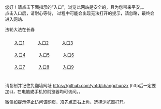 您好！请点击下面指示的“入口”，浏览此网站是安全的，且为您带来平安。。 <br/>
点击入口后，请耐心等待， 过程中可能会出现无法打开的提示，请忽略，最终会进入网站. </br>

法轮大法在长春<br/>
<div style="padding:10px"><a style="margin:20px" target="_blank" href="https://d3s3xlvyxj7vl6.cloudfront.net/2Qpsp?kzqwroei" id="ccLink1" rel="nofollow">入口1</a> <a target="_blank" style="margin:20px" href="https://d1qkrfvuo7r7w4.cloudfront.net/2Qpsp?rmvlwd" id="ccLink2" rel="nofollow">入口2</a> <a style="margin:20px" target="_blank" href="https://d29hk6el2hmdcu.cloudfront.net/2Qpsp?mfqspi" id="ccLink3" rel="nofollow">入口3</a></div>

<div style="padding:10px" ><a style="margin:20px" target="_blank" href="https://d3s3xlvyxj7vl6.cloudfront.net/2Qpsp?kzqwroei" id="ccLink4" rel="nofollow">入口4</a> <a style="margin:20px" href="https://d1qkrfvuo7r7w4.cloudfront.net/2Qpsp?rmvlwd" target="_blank" id="ccLink5" rel="nofollow">入口5</a> <a style="margin:20px" href="https://d29hk6el2hmdcu.cloudfront.net/2Qpsp?mfqspi" target="_blank" id="ccLink6" rel="nofollow">入口6</a></div>

<div style="padding:10px"><a style="margin:20px" target="_blank" href="https://d3s3xlvyxj7vl6.cloudfront.net/2Qpsp?kzqwroei" id="ccLink7" rel="nofollow">入口7</a> <a style="margin:20px" href="https://d1qkrfvuo7r7w4.cloudfront.net/2Qpsp?rmvlwd" target="_blank" id="ccLink8" rel="nofollow">入口8</a> <a style="margin:20px" target="_blank" href="https://d29hk6el2hmdcu.cloudfront.net/2Qpsp?mfqspi" id="ccLink9" rel="nofollow">入口9</a></div>

<br/>



请复制并记住免翻墙网址 https://github.com/yntd/changchunzx (http后一定要加s)，在电脑或手机的浏览器均可访问。。<br/>

微信如提示停止访问该网页，须先点击右上角，选择浏览器打开。
